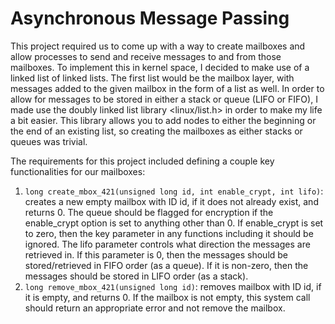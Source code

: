 # Asynchronous Message Passing

This project required us to come up with a way to create mailboxes and allow processes to send and receive messages to and from those mailboxes. To implement this in kernel space, I decided to make use of a linked list of linked lists. The first list would be the mailbox layer, with messages added to the given mailbox in the form of a list as well. In order to allow for messages to be stored in either a stack or queue (LIFO or FIFO), I made use the doubly linked list library <linux/list.h> in order to make my life a bit easier. This library allows you to add nodes to either the beginning or the end of an existing list, so creating the mailboxes as either stacks or queues was trivial. 

The requirements for this project included defining a couple key functionalities for our mailboxes:
1) `long create_mbox_421(unsigned long id, int enable_crypt, int lifo)`: creates a new empty mailbox with ID id, if it does not already exist, and returns 0. The queue should be flagged for encryption if the enable_crypt option is set to anything other than 0. If enable_crypt is set to zero, then the key parameter in any functions including it should be ignored. The lifo parameter controls what direction the messages are retrieved in. If this parameter is 0, then the messages should be stored/retrieved in FIFO order (as a queue). If it is non-zero, then the messages should be stored in LIFO order (as a stack).
2) `long remove_mbox_421(unsigned long id)`: removes mailbox with ID id, if it is empty, and returns 0. If the mailbox is not empty, this system call should return an appropriate error and not remove the mailbox.

